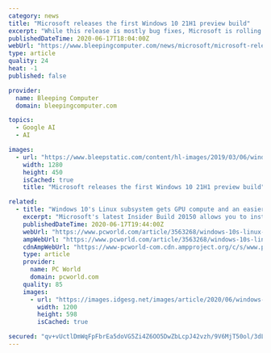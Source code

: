 ```yaml
---
category: news
title: "Microsoft releases the first Windows 10 21H1 preview build"
excerpt: "While this release is mostly bug fixes, Microsoft is rolling out some new features for the Windows Subsystem for Linux that allow you to configure it from the command line and use Linux applications that use a GPU, such as TensorFlow. Microsoft is also ..."
publishedDateTime: 2020-06-17T18:04:00Z
webUrl: "https://www.bleepingcomputer.com/news/microsoft/microsoft-releases-the-first-windows-10-21h1-preview-build/"
type: article
quality: 24
heat: -1
published: false

provider:
  name: Bleeping Computer
  domain: bleepingcomputer.com

topics:
  - Google AI
  - AI

images:
  - url: "https://www.bleepstatic.com/content/hl-images/2019/03/06/windows-insider-preview-var.jpg"
    width: 1280
    height: 450
    isCached: true
    title: "Microsoft releases the first Windows 10 21H1 preview build"

related:
  - title: "Windows 10's Linux subsystem gets GPU compute and an easier install in new preview"
    excerpt: "Microsoft's latest Insider Build 20150 allows you to install the Windows Subsystem for Linx 2 via a typed command, and adds GPU compute support via Nvidia's CUDA."
    publishedDateTime: 2020-06-17T19:44:00Z
    webUrl: "https://www.pcworld.com/article/3563268/windows-10s-linux-subsystem-gets-gpu-compute-and-an-easier-install-in-new-preview.html"
    ampWebUrl: "https://www.pcworld.com/article/3563268/windows-10s-linux-subsystem-gets-gpu-compute-and-an-easier-install-in-new-preview.amp.html"
    cdnAmpWebUrl: "https://www-pcworld-com.cdn.ampproject.org/c/s/www.pcworld.com/article/3563268/windows-10s-linux-subsystem-gets-gpu-compute-and-an-easier-install-in-new-preview.amp.html"
    type: article
    provider:
      name: PC World
      domain: pcworld.com
    quality: 85
    images:
      - url: "https://images.idgesg.net/images/article/2020/06/windows-susbsystem-for-linux-2-windows-update-100849123-large.jpg"
        width: 1200
        height: 598
        isCached: true

secured: "qv+vUctlDmWqFpFbrEa5doVG5Zi4Z6OO5DwZbLcpJ42vzh/9V6MjT50ol/3dLaDLmPwgta9OnhXV5bQLx9uYqhDpQx1ZNypMZkOSjqdpoKIzVmKXrjbOEXvkkSEsBxNkwzbhbv9Aspw/ySI6iFvE3qSOfaScHNZ9/s0SxO82cOiRs0qG7IHeaaap+Yaz7riIbsws+vwUFkukfRHruOMLLQUJcCLEXiWncblnyKYDGw74xLXmBrEcwC0IBtiaUM/nBtW01NBu7dw459wdl/Q675kZZ7tnPYl1CA8IwQ8eKTqcM0qLuXxtyRxc3ZH4AA3Aj8PxRYxvDF9mnKWv6sSPKQ==;myUjlmxcYtgdFXaiUqBFeA=="
---
```


